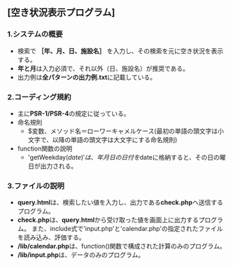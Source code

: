 ## [空き状況表示プログラム]

### 1.システムの概要

- 検索で **［年、月、日、施設名］** を入力し、その検索を元に空き状況を表示する。
- **年と月**は入力必須で、それ以外（日、施設名）が推奨である。
- 出力例は**全パターンの出力例.txt**に記載している。

### 2.コーディング規約

- 主に**PSR-1/PSR-4**の規定に従っている。
- 命名規則
  - $変数、メソッド名＝ローワーキャメルケース(最初の単語の頭文字は小文字で、以降の単語の頭文字は大文字にする命名規則)
- function関数の説明
  - 'getWeekday($date)'は、年月日の日付を$dateに格納すると、その日の曜日が出力される。
 
### 3.ファイルの説明
- **query.html**は、検索したい値を入力し、出力である**check.php**へ送信するプログラム。
- **check.php**は、**query.html**から受け取った値を画面上に出力するプログラム。  また、include式で'input.php'と'calendar.php'の指定されたファイルを読み込み、評価する。
- **/lib/calendar.php**は、function()関数で構成された計算のみのプログラム。
- **/lib/input.php**は、データのみのプログラム。
